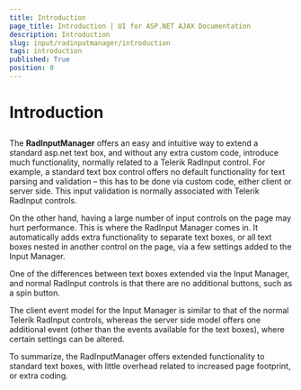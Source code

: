 ```yaml
---
title: Introduction
page_title: Introduction | UI for ASP.NET AJAX Documentation
description: Introduction
slug: input/radinputmanager/introduction
tags: introduction
published: True
position: 0
---
```


# Introduction



## 

The **RadInputManager** offers an easy and intuitive way to extend a standard asp.net text box, and without any extra custom code, introduce much functionality, normally related to a Telerik RadInput control. For example, a standard text box control offers no default functionality for text parsing and validation – this has to be done via custom code, either client or server side. This input validation is normally associated with Telerik RadInput controls.

On the other hand, having a large number of input controls on the page may hurt performance. This is where the RadInput Manager comes in. It automatically adds extra functionality to separate text boxes, or all text boxes nested in another control on the page, via a few settings added to the Input Manager.

One of the differences between text boxes extended via the Input Manager, and normal RadInput controls is that there are no additional buttons, such as a spin button.

The client event model for the Input Manager is similar to that of the normal Telerik RadInput controls, whereas the server side model offers one additional event (other than the events available for the text boxes), where certain settings can be altered.

To summarize, the RadInputManager offers extended functionality to standard text boxes, with little overhead related to increased page footprint, or extra coding.
